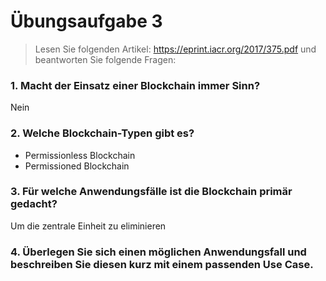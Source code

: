 # Übungsaufgabe 3> Lesen Sie folgenden Artikel: https://eprint.iacr.org/2017/375.pdf und beantworten Sie folgende Fragen:

### 1. Macht der Einsatz einer Blockchain immer Sinn?
Nein
### 2. Welche Blockchain-Typen gibt es?

* Permissionless Blockchain
* Permissioned Blockchain
### 3. Für welche Anwendungsfälle ist die Blockchain primär gedacht?
Um die zentrale Einheit zu eliminieren
### 4. Überlegen Sie sich einen möglichen Anwendungsfall und beschreiben Sie diesen kurz mit einem passenden Use Case.
